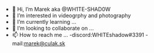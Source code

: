- 👋 Hi, I’m Marek aka @WH1TE-SHAD0W
- 👀 I’m interested in videogrphy and photography
- 🌱 I’m currently learning ...
- 💞️ I’m looking to collaborate on ...
- 📫 How to reach me ...
    -discord:WHITEshadow#3391
    -mail:marek@culak.sk

<!---
WH1TE-SHAD0W/WH1TE-SHAD0W is a ✨ special ✨ repository because its `README.md` (this file) appears on your GitHub profile.
You can click the Preview link to take a look at your changes.
--->
